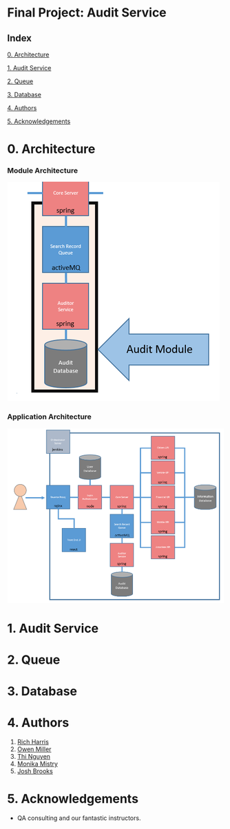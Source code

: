 # Final Project: Audit Service

## Index
[0. Architecture](#arch)
   
[1. Audit Service](#audit)
   
[2. Queue](#q)

[3. Database](#data)

[4. Authors](#auth)

[5. Acknowledgements](#ack)

<a name="arch"></a>
# 0. Architecture

### Module Architecture

![Module Architecture](/Documentation/Architecture/Modules/Auditor.PNG)

### Application Architecture

![Application Architecture](/Documentation/Architecture/Application.PNG)

<a name="audit"></a>
# 1. Audit Service

<a name="q"></a>
# 2. Queue

<a name="data"></a> 	
# 3. Database

<a name="auth"></a>
# 4. Authors

1. [Rich Harris](https://github.com/RJHarrisUK "Rich's GitHub")
2. [Owen Miller](https://github.com/biomiller "Owen's GitHub")
3. [Thi Nguyen](https://github.com/thi6 "Thi's GitHub")
4. [Monika Mistry](https://github.com/Monika-Mistry "Monika's GitHub")
5. [Josh Brooks](https://github.com/jjbrooks251 "Josh's Github")

<a name="ack"></a>
# 5. Acknowledgements

* QA consulting and our fantastic instructors.
